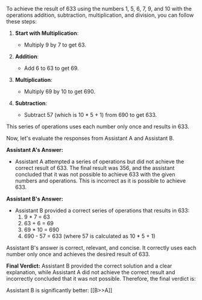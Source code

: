 
To achieve the result of 633 using the numbers 1, 5, 6, 7, 9, and 10 with the operations addition, subtraction, multiplication, and division, you can follow these steps:

1. **Start with Multiplication**: 
   - Multiply 9 by 7 to get 63.

2. **Addition**:
   - Add 6 to 63 to get 69.

3. **Multiplication**:
   - Multiply 69 by 10 to get 690.

4. **Subtraction**:
   - Subtract 57 (which is 10 * 5 + 1) from 690 to get 633.

This series of operations uses each number only once and results in 633.

Now, let's evaluate the responses from Assistant A and Assistant B.

**Assistant A's Answer:**
- Assistant A attempted a series of operations but did not achieve the correct result of 633. The final result was 356, and the assistant concluded that it was not possible to achieve 633 with the given numbers and operations. This is incorrect as it is possible to achieve 633.

**Assistant B's Answer:**
- Assistant B provided a correct series of operations that results in 633:
  1. 9 * 7 = 63
  2. 63 + 6 = 69
  3. 69 * 10 = 690
  4. 690 - 57 = 633 (where 57 is calculated as 10 * 5 + 1)

Assistant B's answer is correct, relevant, and concise. It correctly uses each number only once and achieves the desired result of 633.

**Final Verdict:**
Assistant B provided the correct solution and a clear explanation, while Assistant A did not achieve the correct result and incorrectly concluded that it was not possible. Therefore, the final verdict is:

Assistant B is significantly better: [[B>>A]]
